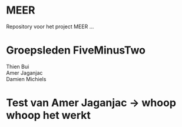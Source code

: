 # MEER
Repository voor het project MEER ...
 
# Groepsleden FiveMinusTwo
Thien Bui<br>
Amer Jaganjac<br>
Damien Michiels
 
# Test van Amer Jaganjac -> whoop whoop het werkt